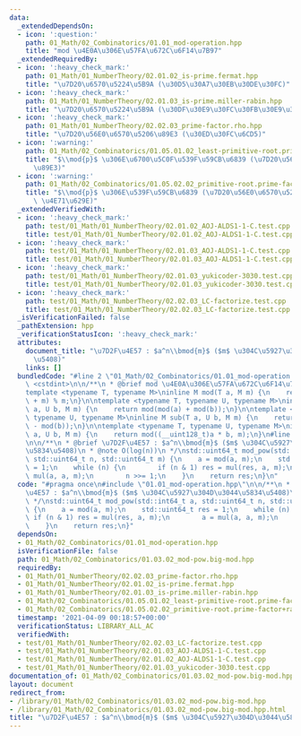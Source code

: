```yaml
---
data:
  _extendedDependsOn:
  - icon: ':question:'
    path: 01_Math/02_Combinatorics/01.01_mod-operation.hpp
    title: "mod \u4E0A\u306E\u57FA\u672C\u6F14\u7B97"
  _extendedRequiredBy:
  - icon: ':heavy_check_mark:'
    path: 01_Math/01_NumberTheory/02.01.02_is-prime.fermat.hpp
    title: "\u7D20\u6570\u5224\u5B9A (\u30D5\u30A7\u30EB\u30DE\u30FC)"
  - icon: ':heavy_check_mark:'
    path: 01_Math/01_NumberTheory/02.01.03_is-prime.miller-rabin.hpp
    title: "\u7D20\u6570\u5224\u5B9A (\u30DF\u30E9\u30FC\u30FB\u30E9\u30D3\u30F3)"
  - icon: ':heavy_check_mark:'
    path: 01_Math/01_NumberTheory/02.02.03_prime-factor.rho.hpp
    title: "\u7D20\u56E0\u6570\u5206\u89E3 (\u30ED\u30FC\u6CD5)"
  - icon: ':warning:'
    path: 01_Math/02_Combinatorics/01.05.01.02_least-primitive-root.prime-factor.hpp
    title: "$\\mod{p}$ \u306E\u6700\u5C0F\u539F\u59CB\u6839 (\u7D20\u56E0\u6570\u5206\
      \u89E3)"
  - icon: ':warning:'
    path: 01_Math/02_Combinatorics/01.05.02.02_primitive-root.prime-factor+randomized.hpp
    title: "$\\mod{p}$ \u306E\u539F\u59CB\u6839 (\u7D20\u56E0\u6570\u5206\u89E3 +\
      \ \u4E71\u629E)"
  _extendedVerifiedWith:
  - icon: ':heavy_check_mark:'
    path: test/01_Math/01_NumberTheory/02.01.02_AOJ-ALDS1-1-C.test.cpp
    title: test/01_Math/01_NumberTheory/02.01.02_AOJ-ALDS1-1-C.test.cpp
  - icon: ':heavy_check_mark:'
    path: test/01_Math/01_NumberTheory/02.01.03_AOJ-ALDS1-1-C.test.cpp
    title: test/01_Math/01_NumberTheory/02.01.03_AOJ-ALDS1-1-C.test.cpp
  - icon: ':heavy_check_mark:'
    path: test/01_Math/01_NumberTheory/02.01.03_yukicoder-3030.test.cpp
    title: test/01_Math/01_NumberTheory/02.01.03_yukicoder-3030.test.cpp
  - icon: ':heavy_check_mark:'
    path: test/01_Math/01_NumberTheory/02.02.03_LC-factorize.test.cpp
    title: test/01_Math/01_NumberTheory/02.02.03_LC-factorize.test.cpp
  _isVerificationFailed: false
  _pathExtension: hpp
  _verificationStatusIcon: ':heavy_check_mark:'
  attributes:
    document_title: "\u7D2F\u4E57 : $a^n\\bmod{m}$ ($m$ \u304C\u5927\u304D\u3044\u5834\
      \u5408)"
    links: []
  bundledCode: "#line 2 \"01_Math/02_Combinatorics/01.01_mod-operation.hpp\"\n#include\
    \ <cstdint>\n\n/**\n * @brief mod \u4E0A\u306E\u57FA\u672C\u6F14\u7B97\n */\n\
    template <typename T, typename M>\ninline M mod(T a, M m) {\n    return (a % m\
    \ + m) % m;\n}\n\ntemplate <typename T, typename U, typename M>\ninline M add(T\
    \ a, U b, M m) {\n    return mod(mod(a) + mod(b));\n}\n\ntemplate <typename T,\
    \ typename U, typename M>\ninline M sub(T a, U b, M m) {\n    return mod(mod(a)\
    \ - mod(b));\n}\n\ntemplate <typename T, typename U, typename M>\ninline M mul(T\
    \ a, U b, M m) {\n    return mod((__uint128_t)a * b, m);\n}\n#line 3 \"01_Math/02_Combinatorics/01.03.02_mod-pow.big-mod.hpp\"\
    \n\n/**\n * @brief \u7D2F\u4E57 : $a^n\\bmod{m}$ ($m$ \u304C\u5927\u304D\u3044\
    \u5834\u5408)\n * @note O(log(n))\n */\nstd::uint64_t mod_pow(std::int64_t a,\
    \ std::uint64_t n, std::uint64_t m) {\n    a = mod(a, m);\n    std::uint64_t res\
    \ = 1;\n    while (n) {\n        if (n & 1) res = mul(res, a, m);\n        a =\
    \ mul(a, a, m);\n        n >>= 1;\n    }\n    return res;\n}\n"
  code: "#pragma once\n#include \"01.01_mod-operation.hpp\"\n\n/**\n * @brief \u7D2F\
    \u4E57 : $a^n\\bmod{m}$ ($m$ \u304C\u5927\u304D\u3044\u5834\u5408)\n * @note O(log(n))\n\
    \ */\nstd::uint64_t mod_pow(std::int64_t a, std::uint64_t n, std::uint64_t m)\
    \ {\n    a = mod(a, m);\n    std::uint64_t res = 1;\n    while (n) {\n       \
    \ if (n & 1) res = mul(res, a, m);\n        a = mul(a, a, m);\n        n >>= 1;\n\
    \    }\n    return res;\n}"
  dependsOn:
  - 01_Math/02_Combinatorics/01.01_mod-operation.hpp
  isVerificationFile: false
  path: 01_Math/02_Combinatorics/01.03.02_mod-pow.big-mod.hpp
  requiredBy:
  - 01_Math/01_NumberTheory/02.02.03_prime-factor.rho.hpp
  - 01_Math/01_NumberTheory/02.01.02_is-prime.fermat.hpp
  - 01_Math/01_NumberTheory/02.01.03_is-prime.miller-rabin.hpp
  - 01_Math/02_Combinatorics/01.05.01.02_least-primitive-root.prime-factor.hpp
  - 01_Math/02_Combinatorics/01.05.02.02_primitive-root.prime-factor+randomized.hpp
  timestamp: '2021-04-09 00:18:57+00:00'
  verificationStatus: LIBRARY_ALL_AC
  verifiedWith:
  - test/01_Math/01_NumberTheory/02.02.03_LC-factorize.test.cpp
  - test/01_Math/01_NumberTheory/02.01.03_AOJ-ALDS1-1-C.test.cpp
  - test/01_Math/01_NumberTheory/02.01.02_AOJ-ALDS1-1-C.test.cpp
  - test/01_Math/01_NumberTheory/02.01.03_yukicoder-3030.test.cpp
documentation_of: 01_Math/02_Combinatorics/01.03.02_mod-pow.big-mod.hpp
layout: document
redirect_from:
- /library/01_Math/02_Combinatorics/01.03.02_mod-pow.big-mod.hpp
- /library/01_Math/02_Combinatorics/01.03.02_mod-pow.big-mod.hpp.html
title: "\u7D2F\u4E57 : $a^n\\bmod{m}$ ($m$ \u304C\u5927\u304D\u3044\u5834\u5408)"
---
```

